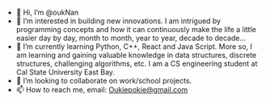 - 👋 Hi, I’m @oukNan
- 👀 I’m interested in building new innovations. I am intrigued by programming concepts and how it can continuously make the life a little easier day by day, month to month, year to year, decade to decade...
- 🌱 I’m currently learning Python, C++, React and Java Script. More so, I am learning and gaining valuable knowledge in data structures, discrete structures, challenging algorithms, etc. I am a CS engineering student at Cal State University East Bay.
- 💞️ I’m looking to collaborate on work/school projects.
- 📫 How to reach me, email: Oukiepokie@gmail.com

<!---
oukNan/oukNan is a ✨ special ✨ repository because its `README.md` (this file) appears on your GitHub profile.
You can click the Preview link to take a look at your changes.
--->

